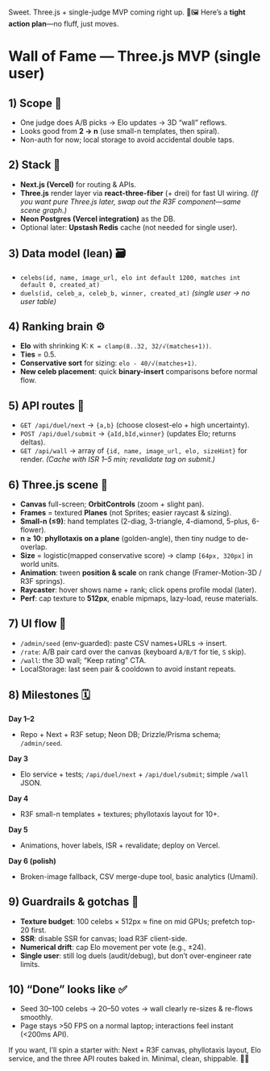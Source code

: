 Sweet. Three.js + single-judge MVP coming right up. 🚀🖼️
Here’s a **tight action plan**—no fluff, just moves.

# Wall of Fame — Three.js MVP (single user)

## 1) Scope 🎯

* One judge does A/B picks → Elo updates → 3D “wall” reflows.
* Looks good from **2 → n** (use small-n templates, then spiral).
* Non-auth for now; local storage to avoid accidental double taps.

## 2) Stack 🧰

* **Next.js (Vercel)** for routing & APIs.
* **Three.js** render layer via **react-three-fiber** (+ drei) for fast UI wiring.
  *(If you want pure Three.js later, swap out the R3F component—same scene graph.)*
* **Neon Postgres (Vercel integration)** as the DB.
* Optional later: **Upstash Redis** cache (not needed for single user).

## 3) Data model (lean) 🗃️

* `celebs(id, name, image_url, elo int default 1200, matches int default 0, created_at)`
* `duels(id, celeb_a, celeb_b, winner, created_at)`
  *(single user → no user table)*

## 4) Ranking brain ⚙️

* **Elo** with shrinking K: `K = clamp(8..32, 32/√(matches+1))`.
* **Ties** = 0.5.
* **Conservative sort** for sizing: `elo - 40/√(matches+1)`.
* **New celeb placement**: quick **binary-insert** comparisons before normal flow.

## 5) API routes 🔌

* `GET /api/duel/next` → `{a,b}` (choose closest-elo + high uncertainty).
* `POST /api/duel/submit` → `{aId,bId,winner}` (updates Elo; returns deltas).
* `GET /api/wall` → array of `{id, name, image_url, elo, sizeHint}` for render.
  *(Cache with ISR 1–5 min; revalidate tag on submit.)*

## 6) Three.js scene 🎨

* **Canvas** full-screen; **OrbitControls** (zoom + slight pan).
* **Frames** = textured **Planes** (not Sprites; easier raycast & sizing).
* **Small-n (≤9)**: hand templates (2-diag, 3-triangle, 4-diamond, 5-plus, 6-flower).
* **n ≥ 10**: **phyllotaxis on a plane** (golden-angle), then tiny nudge to de-overlap.
* **Size** = logistic(mapped conservative score) → clamp `[64px, 320px]` in world units.
* **Animation**: tween **position & scale** on rank change (Framer-Motion-3D / R3F springs).
* **Raycaster**: hover shows name + rank; click opens profile modal (later).
* **Perf**: cap texture to **512px**, enable mipmaps, lazy-load, reuse materials.

## 7) UI flow 🧭

* `/admin/seed` (env-guarded): paste CSV names+URLs → insert.
* `/rate`: A/B pair card over the canvas (keyboard `A/B/T` for tie, `S` skip).
* `/wall`: the 3D wall; “Keep rating” CTA.
* LocalStorage: last seen pair & cooldown to avoid instant repeats.

## 8) Milestones 🗓️

**Day 1–2**

* Repo + Next + R3F setup; Neon DB; Drizzle/Prisma schema; `/admin/seed`.

**Day 3**

* Elo service + tests; `/api/duel/next` + `/api/duel/submit`; simple `/wall` JSON.

**Day 4**

* R3F small-n templates + textures; phyllotaxis layout for 10+.

**Day 5**

* Animations, hover labels, ISR + revalidate; deploy on Vercel.

**Day 6 (polish)**

* Broken-image fallback, CSV merge-dupe tool, basic analytics (Umami).

## 9) Guardrails & gotchas 🧯

* **Texture budget**: 100 celebs × 512px ≈ fine on mid GPUs; prefetch top-20 first.
* **SSR**: disable SSR for canvas; load R3F client-side.
* **Numerical drift**: cap Elo movement per vote (e.g., ±24).
* **Single user**: still log duels (audit/debug), but don’t over-engineer rate limits.

## 10) “Done” looks like ✅

* Seed 30–100 celebs → 20–50 votes → wall clearly re-sizes & re-flows smoothly.
* Page stays >50 FPS on a normal laptop; interactions feel instant (<200ms API).

If you want, I’ll spin a starter with: Next + R3F canvas, phyllotaxis layout, Elo service, and the three API routes baked in. Minimal, clean, shippable. 🧪✨
